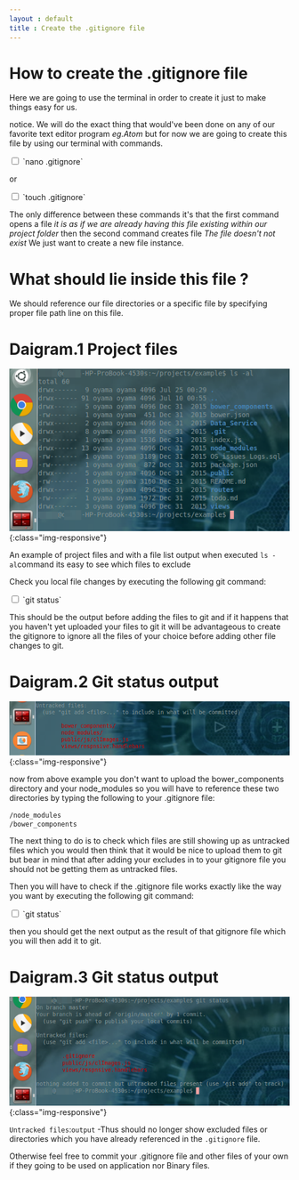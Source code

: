 ```yaml
---
layout : default
title : Create the .gitignore file
---
```


# How to create the .gitignore file

Here we are going to use the terminal in order to create it just to make things easy for us.

notice. We will do the exact thing that would've been done on any of our favorite text editor program *eg.Atom*
but for now we are going to create this file by using our terminal with commands.

<input type="checkbox" class="sidebar-checkbox" id="sidebar-checkbox">
`nano .gitignore`

or

<input type="checkbox" class="sidebar-checkbox" id="sidebar-checkbox">
`touch .gitignore`


The only difference between these commands it's that the first command opens a file *it is as if we are already having this file existing within our project folder* then the second command creates file *The file doesn't not exist* We just want to create a new file instance.

# What should lie inside this file ?

We should reference our file directories or a specific file by specifying proper file path line on this file.

# Daigram.1 Project files

![image-title-here](/img/filesEx.png){:class="img-responsive"}

An example of project files and with a file list output when executed `ls -al`command its easy to see which files to exclude


Check you local file changes by executing the following git command:

<input type="checkbox" class="sidebar-checkbox" id="sidebar-checkbox">
`git status`

This should be the output before adding the files to git and if it happens that you haven't yet uploaded  your files to git it will be advantageous to create the gitignore to ignore all the files of your choice before adding other file changes to git.

# Daigram.2 Git status output

![image-title-here](/img/untrackedFileEx.png){:class="img-responsive"}

now from above example you don't want to upload the bower_components directory and your node_modules so you will have to reference these two directories by typing the following to your .gitignore file:

<pre><code>/node_modules
/bower_components
</code></pre>

The next thing to do is to check which files are still showing up as untracked files which you would then think that it would be nice to upload them to git but bear in mind that after adding your excludes in to your gitignore file you should not be getting them as untracked files.

Then you will have to check if the .gitignore file works exactly like the way you want by executing the following git command:

<input type="checkbox" class="sidebar-checkbox" id="sidebar-checkbox">
`git status`

then you should get the next output as the result of that gitignore file which you will then add it to git.

# Daigram.3 Git status output
![image-title-here](/img/statusExample.png){:class="img-responsive"}

`Untracked files`:`output` -Thus should no longer show excluded files or directories which you have already referenced in the `.gitignore` file.

Otherwise feel free to commit your .gitignore file and other files of your own if they going to be used on application nor Binary files.

